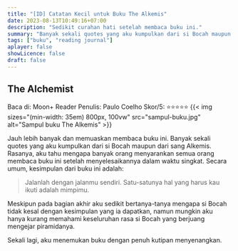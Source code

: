 ```yaml
---
title: "[ID] Catatan Kecil untuk Buku The Alkemis"
date: 2023-08-13T10:49:16+07:00
description: "Sedikit curahan hati setelah membaca buku ini." 
summary: "Banyak sekali quotes yang aku kumpulkan dari si Bocah maupun dari sang Alkemis. Rasanya, aku tahu mengapa banyak orang menyarankan semua orang membaca buku ini setelah menyelesaikannya dalam waktu singkat."
tags: ["buku", "reading journal"]
aplayer: false
showLicence: false
draft: false
---
```


## The Alchemist

Baca di: Moon+ Reader
Penulis: Paulo Coelho
Skor/5: ⭐️⭐️⭐️⭐️⭐️
{{< img sizes="(min-width: 35em) 800px, 100vw" src="sampul-buku.jpg" alt="Sampul buku The Alkemis" >}}

Jauh lebih banyak dan memuaskan membaca buku ini. Banyak sekali quotes yang aku kumpulkan dari si Bocah maupun dari sang Alkemis. Rasanya, aku tahu mengapa banyak orang menyarankan semua orang membaca buku ini setelah menyelesaikannya dalam waktu singkat. Secara umum, kesimpulan dari buku ini adalah:


> Jalanlah dengan jalanmu sendiri. Satu-satunya hal yang harus kau ikuti adalah mimpimu.
> 


Meskipun pada bagian akhir aku sedikit bertanya-tanya mengapa si Bocah tidak kesal dengan kesimpulan yang ia dapatkan, namun mungkin aku hanya kurang memahami keseluruhan rasa si Bocah yang berjuang mengejar piramidanya.

Sekali lagi, aku menemukan buku dengan penuh kutipan menyenangkan.